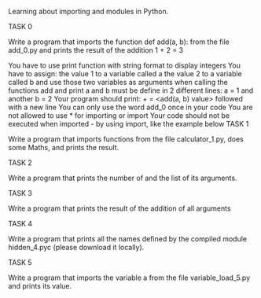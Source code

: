 Learning about importing and modules in Python.

TASK 0

Write a program that imports the function def add(a, b): from the file add_0.py and prints the result of the addition 1 + 2 = 3

You have to use print function with string format to display integers
You have to assign:
the value 1 to a variable called a
the value 2 to a variable called b
and use those two variables as arguments when calling the functions add and print
a and b must be define in 2 different lines: a = 1 and another b = 2
Your program should print: + = <add(a, b) value> followed with a new line
You can only use the word add_0 once in your code
You are not allowed to use * for importing or import
Your code should not be executed when imported - by using import, like the example below
TASK 1

Write a program that imports functions from the file calculator_1.py, does some Maths, and prints the result.

TASK 2

Write a program that prints the number of and the list of its arguments.

TASK 3

Write a program that prints the result of the addition of all arguments

TASK 4

Write a program that prints all the names defined by the compiled module hidden_4.pyc (please download it locally).

TASK 5

Write a program that imports the variable a from the file variable_load_5.py and prints its value.
